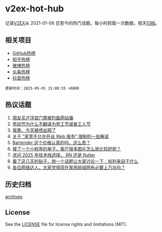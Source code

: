 # v2ex-hot-hub

 记录[V2EX](https://www.v2ex.com/)从 2021-01-06 日至今的热门话题。每小时抓取一次数据，按天[归档](archives)。
 
 ## 相关项目

- [GitHub热榜](https://github.com/it985/github-hot-hub)
- [知乎热榜](https://github.com/it985/zhihu-hot-hub)
- [微博热榜](https://github.com/it985/weibo-hot-hub)
- [头条热榜](https://github.com/it985/toutiao-hot-hub)
- [抖音热榜](https://github.com/it985/douyin-hot-hub)


 `更新时间：2025-05-01 15:08:55 +0800`

## 热议话题

1. [朋友买卢浮宫门票被钓鱼网站骗](https://www.v2ex.com/t/1129157)
1. [劳动节为什么不翻译为劳工节或者工人节](https://www.v2ex.com/t/1129260)
1. [我靠，今天被喷出翔了](https://www.v2ex.com/t/1129226)
1. [关于 "家宽不允许开设 Web 服务" 限制的一些解读](https://www.v2ex.com/t/1129251)
1. [Bartender 这个价格认真的吗，这么贵？](https://www.v2ex.com/t/1129193)
1. [接了一个小程序的单子，客户很多图片怎么放比较好呢？](https://www.v2ex.com/t/1129194)
1. [求问 2025 年技术栈选择， RN 还是 flutter](https://www.v2ex.com/t/1129229)
1. [看了这几天的贴子，抛一个话题让大家讨论一下：权利来自于什么](https://www.v2ex.com/t/1129180)
1. [各位网络达人，大家觉得现在家用局域网有必要上万兆吗？](https://www.v2ex.com/t/1129276)

## 历史归档

[archives](archives)

## License

See the [LICENSE](LICENSE) file for license rights and limitations (MIT).
